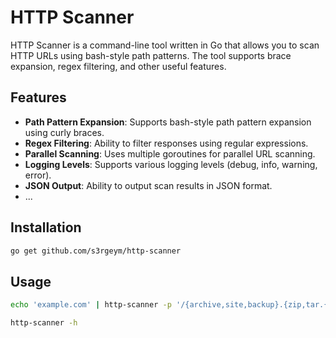 # HTTP Scanner

HTTP Scanner is a command-line tool written in Go that allows you to scan HTTP URLs using bash-style path patterns. The tool supports brace expansion, regex filtering, and other useful features.

## Features

- **Path Pattern Expansion**: Supports bash-style path pattern expansion using curly braces.
- **Regex Filtering**: Ability to filter responses using regular expressions.
- **Parallel Scanning**: Uses multiple goroutines for parallel URL scanning.
- **Logging Levels**: Supports various logging levels (debug, info, warning, error).
- **JSON Output**: Ability to output scan results in JSON format.
- ...

## Installation

```bash
go get github.com/s3rgeym/http-scanner
```

## Usage

```bash
echo 'example.com' | http-scanner -p '/{archive,site,backup}.{zip,tar.{x,g}z}' -nct 'text/html' -nr '<html' -l debug -S backups

http-scanner -h
```
